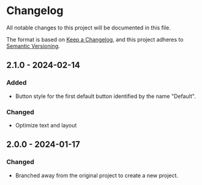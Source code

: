 # Changelog

All notable changes to this project will be documented in this file.

The format is based on [Keep a Changelog](https://keepachangelog.com/en/1.0.0/), and this project adheres to [Semantic Versioning](https://semver.org/spec/v2.0.0.html).

## 2.1.0 - 2024-02-14

### Added

- Button style for the first default button identified by the name "Default".

### Changed

- Optimize text and layout

## 2.0.0 - 2024-01-17

### Changed

- Branched away from the original project to create a new project.
